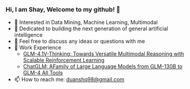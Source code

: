 ### Hi,  I am Shay, Welcome to my github! 👋


- 🌱 Interested in Data Mining, Machine Learning, Multimodal
- 🤔 Dedicated to building the next generation of general artificial intelligence
- 💬 Feel free to discuss any ideas or questions with me
- 🥺 Work Experience
  - [GLM-4.1V-Thinking: Towards Versatile Multimodal Reasoning with Scalable Reinforcement Learning](https://arxiv.org/abs/2507.01006)
  - [ChatGLM: AFamily of Large Language Models from GLM-130B to GLM-4 All Tools](https://arxiv.org/abs/2406.12793)
-  📫 How to reach me: [duanshq98@gmail.com](mailto:shayduane.md@gmail.com)



